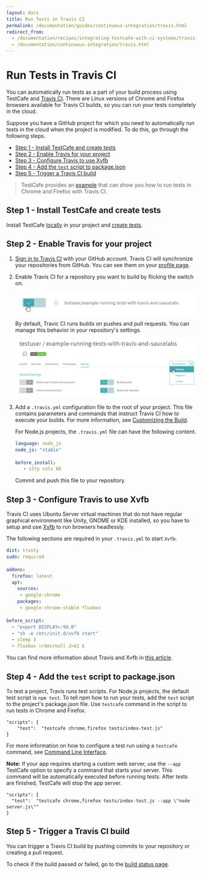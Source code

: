 ```yaml
---
layout: docs
title: Run Tests in Travis CI
permalink: /documentation/guides/continuous-integration/travis.html
redirect_from:
  - /documentation/recipes/integrating-testcafe-with-ci-systems/travis.html
  - /documentation/continuous-integration/travis.html
---
```

# Run Tests in Travis CI

You can automatically run tests as a part of your build process using TestCafe and [Travis CI](https://travis-ci.org/).
There are Linux versions of Chrome and Firefox browsers available for Travis CI builds, so you can run your tests completely in the cloud.

Suppose you have a GitHub project for which you need to automatically run tests in the cloud when the project is modified. To do this, go through the following steps.

* [Step 1 - Install TestCafe and create tests](#step-1---install-testcafe-and-create-tests)
* [Step 2 - Enable Travis for your project](#step-2---enable-travis-for-your-project)
* [Step 3 - Configure Travis to use Xvfb](#step-3---configure-travis-to-use-xvfb)
* [Step 4 - Add the `test` script to package.json](#step-4---add-the-test-script-to-packagejson)
* [Step 5 - Trigger a Travis CI build](#step-5---trigger-a-travis-ci-build)

> TestCafe provides an [example](https://github.com/DevExpress/testcafe/tree/master/examples/running-tests-in-firefox-and-chrome-using-travis-ci/) that can show you how to run tests in Chrome and Firefox with Travis CI.

## Step 1 - Install TestCafe and create tests

Install TestCafe [locally](../basic-guides/install-testcafe.md#local-installation) in your project and [create tests](../../getting-started/README.md#creating-a-test).

## Step 2 - Enable Travis for your project

1. [Sign in to Travis CI](https://travis-ci.org/auth) with your GitHub account. Travis CI will synchronize your repositories from GitHub. You can see them on your [profile page](https://travis-ci.org/profile).
2. Enable Travis CI for a repository you want to build by flicking the switch on.

     ![Enable Travis for a repository](../../../images/travis-step-2-2.png)

     By default, Travic CI runs builds on pushes and pull requests. You can manage this behavior in your repository's settings.

     ![Enable builds](../../../images/travis-step-2-4.png)

3. Add a `.travis.yml` configuration file to the root of your project. This file contains parameters and commands that instruct Travis CI how to execute your builds. For more information, see [Customizing the Build](https://docs.travis-ci.com/user/customizing-the-build).

     For Node.js projects, the `.travis.yml` file can have the following content.

     ```yaml
     language: node_js
     node_js: "stable"
  
     before_install:
        - stty cols 80
     ```

     Commit and push this file to your repository.

## Step 3 - Configure Travis to use Xvfb

Travis CI uses Ubuntu Server virtual machines that do not have regular graphical environment like Unity, GNOME or KDE installed, so you have to setup and use [Xvfb](https://www.x.org/archive/X11R7.6/doc/man/man1/Xvfb.1.xhtml) to run browsers headlessly.

The following sections are required in your `.travis.yml` to start `Xvfb`:

```yaml
dist: trusty
sudo: required

addons:
  firefox: latest
  apt:
    sources:
     - google-chrome
    packages:
     - google-chrome-stable fluxbox

before_script:
  - "export DISPLAY=:99.0"
  - "sh -e /etc/init.d/xvfb start"
  - sleep 3
  - fluxbox >/dev/null 2>&1 &
```

You can find more information about Travis and Xvfb in [this article](https://docs.travis-ci.com/user/gui-and-headless-browsers/#Using-xvfb-to-Run-Tests-That-Require-a-GUI).

## Step 4 - Add the `test` script to package.json

To test a project, Travis runs test scripts. For Node.js projects, the default test script is `npm test`.
To tell npm how to run your tests, add the `test` script to the project's package.json file. Use `testcafe` command in the script to run tests in Chrome and Firefox.

```text
"scripts": {
    "test":  "testcafe chrome,firefox tests/index-test.js"
}
```

For more information on how to configure a test run using a `testcafe` command, see [Command Line Interface](../../reference/command-line-interface.md).

**Note:** If your app requires starting a custom web server, use the `--app` TestCafe option to specify a command that starts your server.
This command will be automatically executed before running tests. After tests are finished, TestCafe will stop the app server.

```text
"scripts": {
  "test":  "testcafe chrome,firefox tests/index-test.js --app \"node server.js\""
}
```

## Step 5 - Trigger a Travis CI build

You can trigger a Travis CI build by pushing commits to your repository or creating a pull request.

To check if the build passed or failed, go to the [build status page](https://travis-ci.org/repositories).
